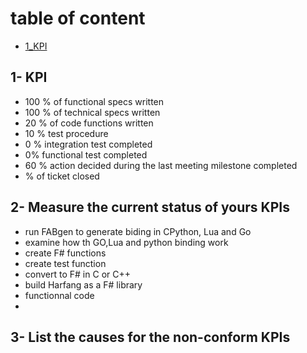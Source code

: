 # table of content 
  - [1_KPI](#1-kpi)


## 1- KPI

- 100 % of functional specs written
- 100 % of technical specs written
- 20 % of code functions written
- 10 % test procedure
- 0 % integration test completed
- 0% functional test completed
- 60 % action decided during the last meeting milestone completed
- % of ticket closed

## 2- Measure the current status of yours KPIs

- run FABgen to generate biding in CPython, Lua and Go
- examine how th GO,Lua and python binding work
- create F# functions
- create test function
- convert to F# in C or C++
- build Harfang as a F# library
- functionnal code
- 
## 3- List the causes for the non-conform KPIs
